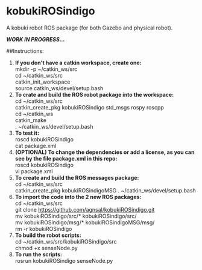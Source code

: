 # kobukiROSindigo
A kobuki robot ROS package (for both Gazebo and physical robot).


***WORK IN PROGRESS...***

##Instructions:
1. **If you don't have a  catkin workspace, create one:** \
  mkdir -p ~/catkin_ws/src \
  cd ~/catkin_ws/src \
  catkin_init_workspace \
  source catkin_ws/devel/setup.bash
2. **To crate and build the ROS robot package into the workspace:** \
  cd ~/catkin_ws/src \
  catkin_create_pkg kobukiROSindigo std_msgs rospy roscpp \
  cd ~/catkin_ws \
  catkin_make \
  . ~/catkin_ws/devel/setup.bash
3. **To test it:** \
  roscd kobukiROSindigo \
  cat package.xml
4. **(OPTIONAL) To change the dependencies or add a license, as you can see by the file package.xml in this repo:** \
  roscd kobukiROSindigo \
  vi package.xml
5. **To create and build the ROS messages package:** \
  cd ~/catkin_ws/src \
  catkin_create_pkg kobukiROSindigoMSG
  . ~/catkin_ws/devel/setup.bash
6. **To import the code into the 2 new ROS packages:** \
  cd ~/catkin_ws/src \
  git clone https://github.com/agnsal/kobukiROSindigo.git \
  mv kobukiROSindigo/src/* kobukiROSindigo/src/ \
  mv kobukiROSindigo/msg/* kobukiROSindigoMSG/msg/ \
  rm -r kobukiROSindigo 
6. **To build the robot scripts:** \
  cd ~/catkin_ws/src/kobukiROSindigo/src \
  chmod +x senseNode.py 
7. **To run the scripts:** \
  rosrun kobukiROSindigo senseNode.py
